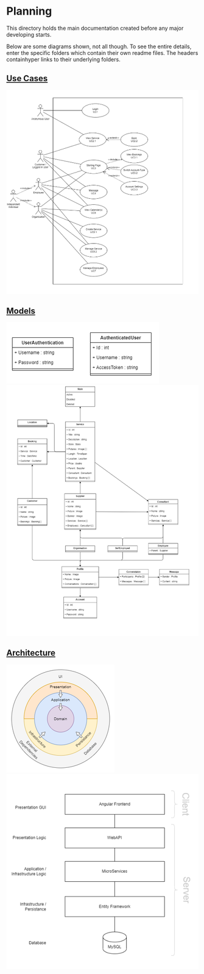 # Planning

This directory holds the main documentation created before any major developing starts.

Below are some diagrams shown, not all though. To see the entire details, enter the specific folders which contain their own readme files. The headers containhyper links to their underlying folders.

## [Use Cases](./use-cases/)

<img src="./use-cases/use-cases.drawio.png" />

## [Models](./models/)

<img src="./models/authentication.drawio.png" />
<img src="./models/models.drawio.png" />

## [Architecture](./architecture/)

<img src="./architecture/layers.drawio.png" />

<img src="./architecture/architecture.drawio.png" />
